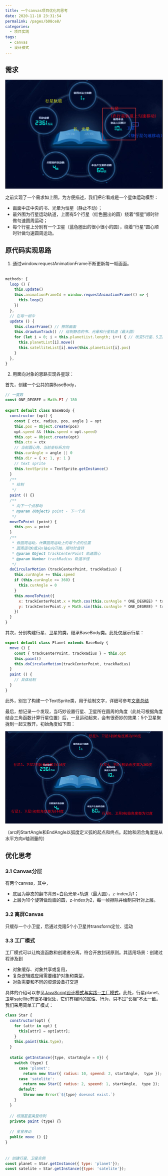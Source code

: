 ```yaml
---
title: 一个canvas项目优化的思考
date: 2020-11-18 23:31:54
permalink: /pages/b08ce8/
categories:
  - 项目实践
tags:
  - canvas
  - 设计模式
---
```


## 需求

<p align="center"><img src="./20210525001.jpg" alt="20210525001"></p>

之前实现了一个需求如上图，为方便描述，我们把它看成是一个星体运动模型：
- 画面中正中央的书、光晕为恒星（静止不动）；
- 最外围为行星运动轨道，上面有5个行星（红色圈出的圆）绕着“恒星”顺时针做匀速圆周运动；
- 每个行星上分别有一个卫星（蓝色圈出的很小很小的圆），绕着“行星”圆心顺时针做匀速圆周运动。

## 原代码实现思路

1. 通过window.requestAnimationFrame不断更新每一帧画面。

```js

methods: {
  loop () {
    this.update()
    this.animationFrameId = window.requestAnimationFrame(() => {
      this.loop()
    })
  },
  // 在每一帧中
  update () {
    this.clearFrame() // 擦除画面
    this.drawSunTrack() // 绘制静态的书、光晕和行星轨道（最大圆）
    for (let i = 0; i < this.planetList.length; i++) { // 改变5行星、5卫星的位置并绘制出来
      this.planetList[i].move()
      this.satelliteList[i].move(this.planetList[i].pos)
    }
  },
}
```

2. 用面向对象的思路实现各星球：

首先，创建一个公共的类BaseBody，

```js
// 一度数
const ONE_DEGREE = Math.PI / 180

export default class BaseBody {
  constructor (opt) {
    const { ctx, radius, pos, angle } = opt
    this.pos = Object.create(pos)
    opt.speed && (this.speed = opt.speed)
    this.opt = Object.create(opt)
    this.ctx = ctx
    // 当前圆心角、当前坐标系方向
    this.curAngle = angle || 0
    this.dir = { x: 1, y: 1 }
    // text sprite
    this.textSprite = TextSprite.getInstance()
  }
  /**
   * 绘制
   */
  paint () {}
  /**
   * 向下一个点移动
   * @param {Object} point - 下一个点
   */
  moveToPoint (point) {
    this.pos = point
  }
  /**
   * 做圆周运动，计算圆周运动上的每个点的位置
   * 圆周运动0度从x轴右向开始，顺时针旋转
   * @param Object trackCenterPoint 轨道圆心
   * @param Number trackRadius 轨道半径
   */
  doCircularMotion (trackCenterPoint, trackRadius) {
    this.curAngle += this.speed
    if (this.curAngle >= 360) {
      this.curAngle = 0
    }
    this.moveToPoint({
      x: trackCenterPoint.x + Math.cos(this.curAngle * ONE_DEGREE) * trackRadius,
      y: trackCenterPoint.y + Math.sin(this.curAngle * ONE_DEGREE) * trackRadius
    })
  }
}
```

其次，分别构建行星、卫星的类，继承BaseBody类。此处仅展示行星：

```js
export default class Planet extends BaseBody {
  move () {
    const { trackCenterPoint, trackRadius } = this.opt
    this.paint()
    this.doCircularMotion(trackCenterPoint, trackRadius)
  }
  paint () {
    // 具体绘制
  }
}
```

此外，别忘了构建一个TextSprite类，用于绘制文字，详细可参考[文章总结](/pages/1cfbaa/)

最后，想记录一个发现，当巧妙设置行星、卫星所在圆周的角度（此处可根据角度结合三角函数计算行星位置）后，一旦运动起来，会有很奇妙的效果：5个卫星聚拢到一起又散开。初始角度如下图：

<p align="center"><img src="./20210525002.jpg" alt="20210525002"></p>

（arc的StartAngle和EndAngle以弧度定义弧的起点和终点。起始和闭合角度是从水平方向x轴测量的）

## 优化思考

### 3.1 Canvas分层

有两个canvas，其中，
- 底层为静态的翻书背景+白色光晕+轨道（最大圆），z-index为1；
- 上层为10个旋转做动画的圆，z-index为2，每一帧擦除并绘制只针对上层。

### 3.2 离屏Canvas

只缓存一个小卫星，后通过克隆5个小卫星并transform定位、运动

### 3.3 工厂模式


工厂模式可以让构造函数和创建者分离，符合开放封闭原则。其适用场景：创建过程涉及到
- 对象缓存、对象共享或复用，
- 复杂逻辑或应用需要维护对象和类型，
- 对象需要和不同的资源设备打交道


具体的介绍可以参见[JavaScript设计模式与实践--工厂模式](https://juejin.cn/post/6844903653774458888)。此处，行星planet、卫星satellite有很多相似处，它们有相同的属性、行为，只不过“长相”不太一致。我们采用简单工厂模式：

```js
class Star {
  constructor(opt) {
    for (attr in opt) {
      this[attr] = opt[attr];
    }
    this.paint(this.type);
  }

  static getInstance({type, startAngle = 0}) {
    switch (type) {
      case 'planet':
        return new Star({ radius: 10, speend: 2, startAngle,  type });
      case 'satelite':
        return new Star({ radius: 2, speend: 1, startAngle,  type });
      default:
        throw new Error(`${type} doesnot exist.`)
    }
  }

  // 根据星星类型绘制
  private paint (type) {}

  // 星星移动
  public move () {}
}


// 创建行星、卫星实例
const planet = Star.getInstance({ type: 'planet'});
const satelite = Star.getInstance({type: 'satelite'});

```
